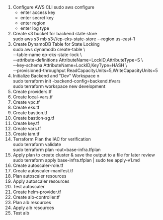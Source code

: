 1. Configure AWS CLI
   sudo aws configure
   - enter access key
   - enter secret key
   - enter region
   - enter log type 
2. Create s3 bucket for backend state store \
   sudo aws s3 mb s3://ep-eks-state-store --region us-east-1
3. Create DynamoDB Table for State Locking \
   sudo aws dynamodb create-table \\ \
   --table-name ep-eks-state-lock \\ \
   --attribute-definitions AttributeName=LockID,AttributeType=S \\ \
   --key-schema AttributeName=LockID,KeyType=HASH \\ \
   --provisioned-throughput ReadCapacityUnits=5,WriteCapacityUnits=5
4. Initialize Backend and "Dev" Workspace n\
   sudo terraform init -backend-config=backend.tfvars \
   sudo terraform workspace new development
5. Create providers.tf
6. Create local-vars.tf
7. Create vpc.tf
8. Create eks.tf
9. Create bastion.tf
10. Create bastion-sg.tf
11. Create key.tf
12. Create vars.tf
13. Create iam.tf
14. Terraform Plan the IAC for verification \
    sudo terraform validate \
    sudo terraform plan -out=base-infra.tfplan 
15. Apply plan to create cluster & save the output to a file for later review \
    sudo terraform apply base-infra.tfplan | sudo tee apply-v1.md 
16. Create autoscaler-role.tf
17. Create autoscaler-manifest.tf
18. Plan autoscaler resources
19. Apply autoscaler resources
20. Test autoscaler
21. Create helm-provider.tf
22. Create alb-controller.tf
23. Plan alb resources
24. Apply alb resources
25. Test alb 